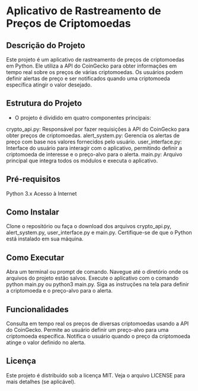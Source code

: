 # Aplicativo de Rastreamento de Preços de Criptomoedas

## Descrição do Projeto

Este projeto é um aplicativo de rastreamento de preços de criptomoedas em Python. Ele utiliza a API do CoinGecko para obter informações em tempo real sobre os preços de várias criptomoedas. Os usuários podem definir alertas de preço e ser notificados quando uma criptomoeda específica atingir o valor desejado.

## Estrutura do Projeto

- O projeto é dividido em quatro componentes principais:

crypto_api.py: Responsável por fazer requisições à API do CoinGecko para obter preços de criptomoedas.
alert_system.py: Gerencia os alertas de preço com base nos valores fornecidos pelo usuário.
user_interface.py: Interface do usuário para interagir com o aplicativo, permitindo definir a criptomoeda de interesse e o preço-alvo para o alerta.
main.py: Arquivo principal que integra todos os módulos e executa o aplicativo.

## Pré-requisitos
Python 3.x
Acesso à Internet

## Como Instalar
Clone o repositório ou faça o download dos arquivos crypto_api.py, alert_system.py, user_interface.py e main.py.
Certifique-se de que o Python está instalado em sua máquina.

## Como Executar
Abra um terminal ou prompt de comando.
Navegue até o diretório onde os arquivos do projeto estão salvos.
Execute o aplicativo com o comando python main.py ou python3 main.py.
Siga as instruções na tela para definir a criptomoeda e o preço-alvo para o alerta.

## Funcionalidades
Consulta em tempo real os preços de diversas criptomoedas usando a API do CoinGecko.
Permite ao usuário definir um preço-alvo para uma criptomoeda específica.
Notifica o usuário quando o preço da criptomoeda atinge o valor definido no alerta.

## Licença
Este projeto é distribuído sob a licença MIT. Veja o arquivo LICENSE para mais detalhes (se aplicável).
